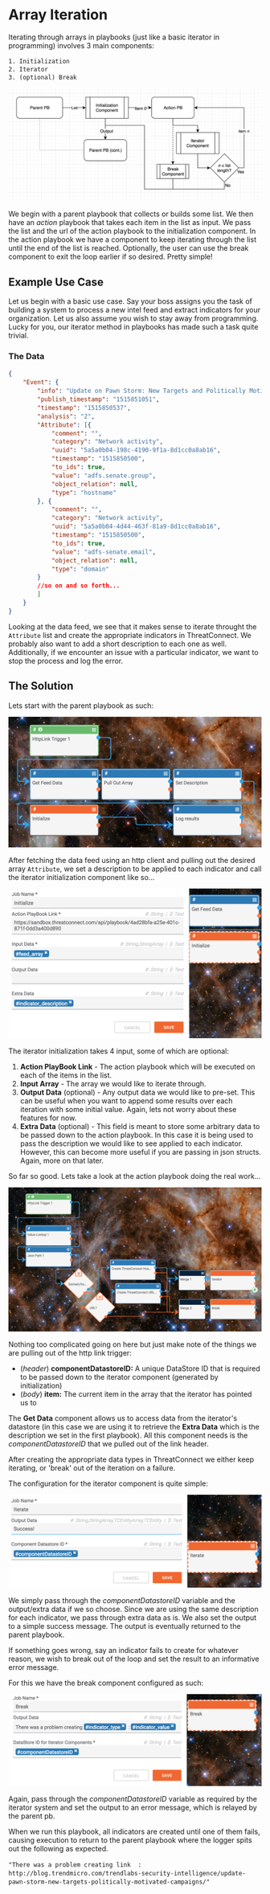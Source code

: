 # Array Iteration

Iterating through arrays in playbooks (just like a basic iterator in programming) involves 3 main components:

    1. Initialization
    2. Iterator
    3. (optional) Break

![PB List iterator Diagram](_images/list_iterator_diagram.png)

We begin with a parent playbook that collects or builds some list. We then have an _action_ playbook that takes each item in the list as input. We pass the list and the url of the action playbook to the initialization component. In the action playbook we have a component to keep iterating through the list until the end of the list is reached. Optionally, the user can use the break component to exit the loop earlier if so desired. Pretty simple!

## Example Use Case

Let us begin with a basic use case. Say your boss assigns you the task of building a system to process a new intel feed and extract indicators for your organization. Let us also assume you wish to stay away from programming. Lucky for you, our iterator method in playbooks has made such a task quite trivial.


### The Data
```json
{
    "Event": {
        "info": "Update on Pawn Storm: New Targets and Politically Motivated Campaigns",
        "publish_timestamp": "1515851051",
        "timestamp": "1515850537",
        "analysis": "2",
        "Attribute": [{
            "comment": "",
            "category": "Network activity",
            "uuid": "5a5a0b04-198c-4190-9f1a-8d1cc0a8ab16",
            "timestamp": "1515850500",
            "to_ids": true,
            "value": "adfs.senate.group",
            "object_relation": null,
            "type": "hostname"
        }, {
            "comment": "",
            "category": "Network activity",
            "uuid": "5a5a0b04-4d44-463f-81a9-8d1cc0a8ab16",
            "timestamp": "1515850500",
            "to_ids": true,
            "value": "adfs-senate.email",
            "object_relation": null,
            "type": "domain"
        }
        //so on and so forth...
        ]
    }
}
```

Looking at the data feed, we see that it makes sense to iterate throught the `Attribute` list and create the appropriate indicators in ThreatConnect. We probably also want to add a short description to each one as well. Additionally, if we encounter an issue with a particular indicator, we want to stop the process and log the error.

## The Solution

Lets start with the parent playbook as such:

![Example Parent Playbook for Array Iteration](_images/list_iterator_parent_pb.png)

After fetching the data feed using an http client and pulling out the desired array `Attribute`, we set a description to be applied to each indicator and call the iterator initialization component like so...

![Iterator Initialize Component Config](_images/list_iterator_initialization_config.png)

The iterator initialization takes 4 input, some of which are optional:

1. **Action PlayBook Link** - The action playbook which will be executed on each of the items in the list.
2. **Input Array** - The array we would like to iterate through.
3. **Output Data** (optional) - Any output data we would like to pre-set. This can be useful when you want to append some results over each iteration with some initial value. Again, lets not worry about these features for now.
4. **Extra Data** (optional) - This field is meant to store some arbitrary data to be passed down to the action playbook. In this case it is being used to pass the description we would like to see applied to each indicator. However, this can become more useful if you are passing in json structs. Again, more on that later.

So far so good. Lets take a look at the action playbook doing the real work...

![Example Action PlayBook](_images/list_iterator_action_pb.png)

Nothing too complicated going on here but just make note of the things we are pulling out of the http link trigger:

- (_header_) **componentDatastoreID:** A unique DataStore ID that is required to be passed down to the iterator component (generated by initialization)
- (_body_) **item:** The current item in the array that the iterator has pointed us to

The **Get Data** component allows us to access data from the iterator's datastore (in this case we are using it to retrieve the **Extra Data** which is the description we set in the first playbook). All this component needs is the _componentDatastoreID_ that we pulled out of the link header.

After creating the appropriate data types in ThreatConnect we either keep iterating, or 'break' out of the iteration on a failure.


The configuration for the iterator component is quite simple:

![Iterate Config](_images/list_iterator_iterator_config.png)

We simply pass through the _componentDatastoreID_ variable and the output/extra data if we so choose. Since we are using the same description for each indicator, we pass through extra data as is. We also set the output to a simple success message. The output is eventually returned to the parent playbook.

If something goes wrong, say an indicator fails to create for whatever reason, we wish to break out of the loop and set the result to an informative error message.

For this we have the break component configured as such:

![Break Config](_images/list_iterator_break_config.png)
 
Again, pass through the _componentDatastoreID_ variable as required by the iterator system and set the output to an error message, which is relayed by the parent pb.

When we run this playbook, all indicators are created until one of them fails, causing execution to return to the parent playbook where the logger spits out the following as expected.

`"There was a problem creating link  :
http://blog.trendmicro.com/trendlabs-security-intelligence/update-pawn-storm-new-targets-politically-motivated-campaigns/"`